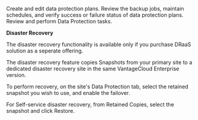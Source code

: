Create and edit data protection plans. Review the backup jobs, maintain schedules, and verify success or failure status of data protection plans. Review and perform Data Protection tasks.

**Disaster Recovery**

The disaster recovery functionality is available only if you purchase DRaaS solution as a seperate offering.

The disaster recovery feature copies Snapshots from your primary site to a dedicated disaster recovery site in the same VantageCloud Enterprise version. 

To perform recovery, on the site's Data Protection tab, select the retained snapshot you wish to use, and enable the failover.

For Self-service disaster recovery, from Retained Copies, select the snapshot and click Restore.
